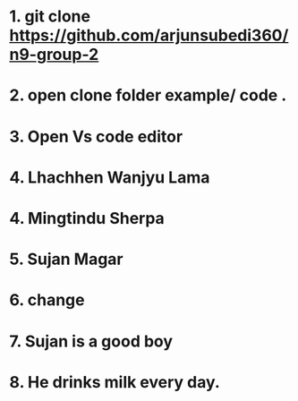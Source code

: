 # 1. git clone https://github.com/arjunsubedi360/n9-group-2
# 2. open clone folder example/ code .
# 3. Open Vs code editor
# 4. Lhachhen Wanjyu Lama
# 4. Mingtindu  Sherpa
# 5. Sujan Magar
# 6. change
# 7. Sujan is a good boy
# 8. He drinks milk every day.
